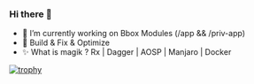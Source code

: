 ### Hi there 👋

- 🔭 I’m currently working on Bbox Modules (/app && /priv-app)
- 🤔 Build & Fix & Optimize
- ✨ What is magik ? Rx | Dagger | AOSP | Manjaro | Docker

[![trophy](https://github-profile-trophy.vercel.app/?username=torrentcome&theme=onedark)](https://github.com/ryo-ma/github-profile-trophy)

<!--
**torrentcome/torrentcome** is a ✨ _special_ ✨ repository because its `README.md` (this file) appears on your GitHub profile.


Here are some ideas to get you started:

- 👯 I’m looking to collaborate on ...
- 🤔 I’m looking for help with ...
- 💬 Ask me about ...
- 📫 How to reach me: ...
- 😄 Pronouns: ...
-->
